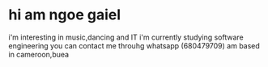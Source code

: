 # hi am ngoe gaiel
i'm interesting in music,dancing and IT
i'm currently studying software engineering
you can contact me throuhg whatsapp (680479709)
am based in cameroon,buea
